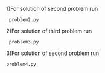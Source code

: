 1)For solution of second problem run

```
 problem2.py
```

2)For solution of third problem run

```
 problem3.py
``` 

3)For solution of second problem run
 
 ```
 problem4.py
```
